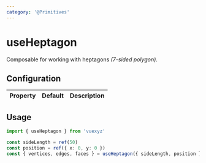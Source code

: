 ```yaml
---
category: '@Primitives'
---
```


<script setup>
    import UseHeptagonDemo from '../demo/components/useHeptagonDemo.vue';
</script>

# useHeptagon

Composable for working with heptagons _(7-sided polygon)_.

<UseHeptagonDemo />

## Configuration

| Property   | Default          | Description                              |
|:-----------|:-----------------|:-----------------------------------------|
<!--@include: ./shared/polygonprops.md-->

<!--@include: ./shared/config.md-->

## Usage

```ts
import { useHeptagon } from 'vuexyz'

const sideLength = ref(50)
const position = ref({ x: 0, y: 0 })
const { vertices, edges, faces } = useHeptagon({ sideLength, position })
```

<!--@include: ./shared/return.md-->
